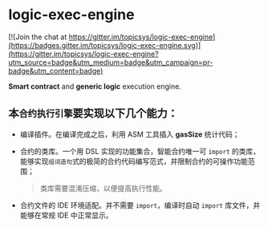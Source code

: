 # logic-exec-engine

[![Join the chat at https://gitter.im/topicsys/logic-exec-engine](https://badges.gitter.im/topicsys/logic-exec-engine.svg)](https://gitter.im/topicsys/logic-exec-engine?utm_source=badge&utm_medium=badge&utm_campaign=pr-badge&utm_content=badge)

**Smart contract** and **generic logic** execution engine.


## 本`合约执行引擎`要实现以下几个能力：

- 编译插件。在编译完成之后，利用 ASM 工具插入 **gasSize** 统计代码；

- 合约的类库。一个用 DSL 实现的功能集合，智能合约唯一可 `import` 的类库，能够实现`组词造句`式的极简的合约代码编写范式，并限制合约的可操作功能范围；
  > 类库需要混淆压缩，以便提高执行性能。

- 合约文件的 IDE 环境适配。并不需要 `import`，编译时自动 `import` 库文件，并能够在常规 IDE 中正常显示。
